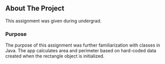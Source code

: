 ## About The Project
This assignment was given during undergrad.

### Purpose
The purpose of this assignment was further familiarization with classes in Java. The app calculates area and perimeter based on hard-coded data created when the rectangle object is initialized.
